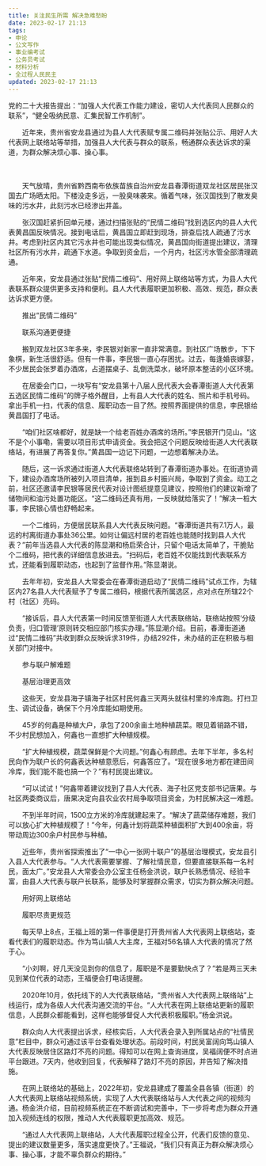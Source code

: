 ```yaml
---
title: 关注民生所需 解决急难愁盼
date: 2023-02-17 21:13
tags:
- 申论
- 公文写作
- 事业编考试
- 公务员考试
- 材料分析
- 全过程人民民主
updated: 2023-02-17 21:13
---
```

党的二十大报告提出：“加强人大代表工作能力建设，密切人大代表同人民群众的联系”，“健全吸纳民意、汇集民智工作机制”。

　　近年来，贵州省安龙县通过为县人大代表赋专属二维码并张贴公示、用好人大代表网上联络站等举措，加强县人大代表与群众的联系，畅通群众表达诉求的渠道，为群众解决烦心事、操心事。

　　

　　天气放晴，贵州省黔西南布依族苗族自治州安龙县春潭街道双龙社区居民张汉国去广场晒太阳。下楼没走多远，一股臭味袭来。循着气味，张汉国找到了散发臭味的污水井，此刻污水已经渗出井盖。

　　张汉国赶紧折回单元楼，通过扫描张贴的“民情二维码”找到选区内的县人大代表黄昌国反映情况。接到电话后，黄昌国立即赶到现场，排查后找人疏通了污水井。考虑到社区内其它污水井也可能出现类似情况，黄昌国向街道提出建议，清理社区所有污水井，疏通下水道。争取到资金后，一个月内，社区污水管全部清理疏通。

　　近年来，安龙县通过张贴“民情二维码”、用好网上联络站等方式，为县人大代表联系群众提供更多支持和便利。县人大代表履职更加积极、高效、规范，群众表达诉求更方便。

　　推出“民情二维码”

　　联系沟通更便捷

　　搬到双龙社区3年多来，李民银对新家一直非常满意。到社区广场散步，下下象棋，新生活很舒适。但有一件事，李民银一直心存困扰。过去，每逢婚丧嫁娶，不少居民会张罗着办酒席，占道摆桌子、乱倒洗菜水，破坏原本整洁的小区环境。

　　在居委会门口，一块写有“安龙县第十八届人民代表大会春潭街道人大代表第五选区民情二维码”的牌子格外醒目，上有县人大代表的姓名、照片和手机号码。拿出手机一扫，代表的信息、履职动态一目了然。按照界面提供的信息，李民银给黄昌国打了电话。

　　“咱们社区啥都好，就是缺一个给老百姓办酒席的场所。”李民银开门见山。“这不是个小事嘞，需要以项目形式申请资金。我会把这个问题反映给街道人大代表联络站，有进展了再答复你。”黄昌国一边记下问题，一边想着解决办法。

　　随后，这一诉求通过街道人大代表联络站转到了春潭街道办事处。在街道协调下，建设办酒席场所被列入项目清单，报到县乡村振兴局，争取到了资金。动工之前，社区还邀请李民银等居民代表对设计图纸提意见建议，按照他们的建议新增了储物间和油污处置功能区。“这二维码还真有用，一反映就给落实了！”解决一桩大事，李民银心情也舒畅起来。

　　一个二维码，方便居民联系县人大代表反映问题。“春潭街道共有7.1万人，最远的村离街道办事处36公里。如何让偏远村居的老百姓也能随时找到县人大代表？”前年当选县人大代表的陈显潮和杨启荣合计，只留个电话太简单了，干脆贴个二维码，把代表的详细信息放进去。“扫码后，老百姓不仅能找到代表联系方式，还能看到履职动态，也起到了监督作用。”陈显潮说。

　　去年年初，安龙县人大常委会在春潭街道启动了“民情二维码”试点工作，为辖区内27名县人大代表赋予了专属二维码，根据代表所属选区，点对点在所辖22个村（社区）亮码。

　　“接诉后，县人大代表第一时间反馈至街道人大代表联络站，联络站按照‘分级负责，归口管理’原则转交相应部门核实办理。”陈显潮介绍。目前，春潭街道通过“民情二维码”共收到群众反映诉求319件，办结292件，未办结的正在积极与相关部门对接中。

　　参与联户解难题

　　基层治理更高效

　　这些天，安龙县海子镇海子社区村民何鑫三天两头就往村里的冷库跑。打扫卫生、调试设备，确保下个月冷库能如期使用。

　　45岁的何鑫是种植大户，承包了200余亩土地种植蔬菜。眼见着销路不错，不少村民想加入，何鑫也一直想扩大种植规模。

　　“扩大种植规模，蔬菜保鲜是个大问题。”何鑫心有顾虑。去年下半年，多名村民向作为联户长的何鑫表达种植意愿后，何鑫答应了。“现在很多地方都在建田间冷库，我们能不能也搞一个？”有村民提出建议。

　　“可以试试！”何鑫带着建议找到了县人大代表、海子社区党支部书记唐果。与社区两委商议后，唐果决定向县农业农村局争取项目资金，为村民解决这一难题。

　　不到半年时间，1500立方米的冷库就建起来了。“解决了蔬菜储存难题，我们可以放心扩大种植规模了！”今年，何鑫计划将蔬菜种植面积扩大到400余亩，将带动周边300余户村民参与种植。

　　近些年，贵州省探索推出了“一中心一张网十联户”的基层治理模式，安龙县引入县人大代表参与。“人大代表需要掌握、了解社情民意，但要直接联系每一名村民，面太广。”安龙县人大常委会办公室主任杨金洪说，联户长熟悉情况、经验丰富，由县人大代表与联户长联系，能够及时掌握群众需求，切实为群众解决问题。

　　用好网上联络站

　　履职尽责更规范

　　每天早上8点，王福上班的第一件事便是打开贵州省人大代表网上联络站，查看代表们的履职动态。作为笃山镇人大主席，王福对56名镇人大代表的情况了然于心。

　　“小刘啊，好几天没见到你的信息了，履职是不是要勤快点了？”若是两三天未见到某位代表的动态，王福便会打电话提醒。

　　2020年10月，依托线下的人大代表联络站，“贵州省人大代表网上联络站”上线运行，成为各级人大代表沟通交流的平台。“人大代表在网上联络站更新的履职信息，人民群众都能看到，这样也能够督促人大代表积极履职。”杨金洪说。

　　群众向人大代表提出诉求，经核实后，人大代表会录入到所属站点的“社情民意”栏目中，群众可通过该平台查看处理状态。前段时间，村民吴富阔向笃山镇人大代表反映居住区路灯不亮的问题。得知可以在网上查询进度，吴福阔便不时点进平台跟进。7天内，他收到回复，代表解释了路灯不亮的原因，并告知了解决措施。

　　在网上联络站的基础上，2022年初，安龙县建成了覆盖全县各镇（街道）的人大代表网上联络站视频系统，实现了人大代表联络站与人大代表之间的视频沟通。杨金洪介绍，目前视频系统正在不断调试和完善中，下一步将考虑为群众开通加入视频连线的权限，推动人大代表履职更加高效、规范。

　　“通过人大代表网上联络站，人大代表履职过程全公开，代表们反馈的意见、提出的建议数量更多，落实速度更快了。”王福说，“我们只有真正为群众解决烦心事、操心事，才能不辜负群众的期待。”